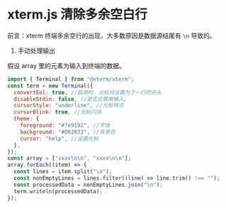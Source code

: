 # xterm.js 清除多余空白行

前言：xterm 终端多余空行的出现，大多数原因是数据源结尾有 `\n` 导致的。

1. 手动处理输出

假设 array 里的元素为输入到终端的数据。

```js
import { Terminal } from "@xterm/xterm";
const term = new Terminal({
  convertEol: true, //启用时，光标将设置为下一行的开头
  disableStdin: false, //是否应禁用输入。
  cursorStyle: "underline", //光标样式
  cursorBlink: true, //光标闪烁
  theme: {
    foreground: "#7e9192", //字体
    background: "#002833", //背景色
    cursor: "help", //设置光标
  },
});
const array = ["xxxx\n\n", "xxxx\n\n"];
array.forEach((item) => {
  const lines = item.split("\n");
  const nonEmptyLines = lines.filter((line) => line.trim() !== "");
  const processedData = nonEmptyLines.join("\n");
  term.writeln(processedData);
});
```

